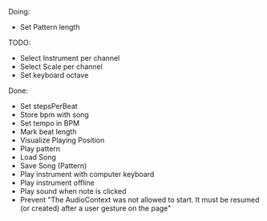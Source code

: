 Doing:
* Set Pattern length


TODO:
* Select Instrument per channel
* Select Scale per channel
* Set keyboard octave

Done:
* Set stepsPerBeat
* Store bpm with song
* Set tempo in BPM
* Mark beat length
* Visualize Playing Position
* Play pattern
* Load Song
* Save Song (Pattern)
* Play instrument with computer keyboard
* Play instrument offline
* Play sound when note is clicked
* Prevent "The AudioContext was not allowed to start. It must be resumed (or created) after a user gesture on the page"
